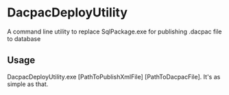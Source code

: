 # DacpacDeployUtility
A command line utility to replace SqlPackage.exe for publishing .dacpac file to database

## Usage
DacpacDeployUtility.exe [PathToPublishXmlFile] [PathToDacpacFile]. It's as simple as that.
